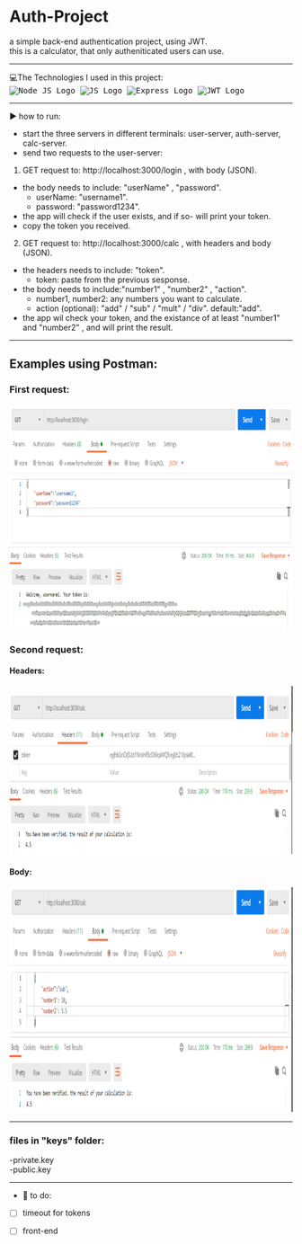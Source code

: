 # Auth-Project

a simple back-end authentication project, using JWT.  
this is a calculator, that only autheniticated users can use.  

________________________________________________________________
:computer:The Technologies I used in this project:  
<kbd>
<img src="https://d2eip9sf3oo6c2.cloudfront.net/tags/images/000/000/256/full/nodejslogo.png" alt="Node JS Logo"  height="50">
</kbd>
 <kbd>
<img src="https://www.vitoshacademy.com/wp-content/uploads/2015/04/JS.png" alt="JS Logo"  height="50">
</kbd>
 <kbd>
<img src="https://buttercms.com/static/images/tech_banners/ExpressJS.png" alt="Express Logo"  height="50">
</kbd>
 <kbd>
<img src="https://jwt.io/img/logo-asset.svg" alt="JWT Logo"  height="50">
</kbd>


_________________________________________________________________
:arrow_forward: how to run:  

- start the three servers in different terminals: user-server, auth-server, calc-server.  
- send two requests to the user-server:  
 1. GET request to: http://localhost:3000/login , with body (JSON).
   - the body needs to include: "userName" ,  "password". 
     - userName: "username1".  
     - password: "password1234". 
   - the app will check if the user exists, and if so- will print your token.  
  - copy the token you received.  
  
    
 2. GET request to: http://localhost:3000/calc , with headers and body (JSON).
   - the headers needs to include: "token".  
     - token: paste from the previous sesponse.  
   - the body needs to include:"number1" , "number2" , "action".  
     - number1, number2: any numbers you want to calculate.    
     - action (optional): "add" / "sub" / "mult" / "div".  default:"add".  
   - the app wil check your token, and the existance of at least "number1" and "number2" , and will print the result.  
________________________________________________________________

## Examples using Postman:

### First request:  
<kbd>  
<img src="https://github.com/droryair/Auth-Project/blob/master/assets/firstRequest.PNG" alt="First Request Example" height="400">   
</kbd>  
  
    
### Second request:    
#### Headers:  
<kbd>  
<img src="https://github.com/droryair/Auth-Project/blob/master/assets/SecondeRequest-Headers.PNG" alt="Second Request-Headers Example" height="300"> 
 </kbd>    
   
 #### Body:  
<kbd>  
<img src="https://github.com/droryair/Auth-Project/blob/master/assets/secondRequest-Body.PNG" alt="Second Request-Body Example" height="400">  
</kbd>

________________________________________________________________

### files in "keys" folder:  
-private.key  
-public.key  

________________________________________________________________

- :memo: to do:  
 - [ ] timeout for tokens
 - [ ] front-end
 
